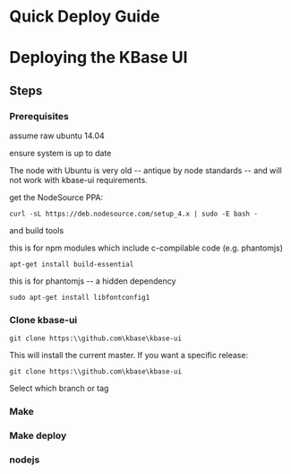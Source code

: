 # Quick Deploy Guide


# Deploying the KBase UI


## Steps

### Prerequisites

assume raw ubuntu 14.04

ensure system is up to date

The node with Ubuntu is very old -- antique by node standards -- and will not work with kbase-ui requirements.

get the NodeSource PPA:

```
curl -sL https://deb.nodesource.com/setup_4.x | sudo -E bash -
```

and build tools

this is for npm modules which include c-compilable code (e.g. phantomjs)

```
apt-get install build-essential
```

this is for phantomjs -- a hidden dependency

```
sudo apt-get install libfontconfig1
```


### Clone kbase-ui

```
git clone https:\\github.com\kbase\kbase-ui
```

This will install the current master. If you want a specific release:

```
git clone https:\\github.com\kbase\kbase-ui
```

 Select which branch or tag


### Make


### Make deploy




### nodejs


